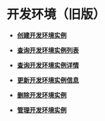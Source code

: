 # 开发环境（旧版）<a name="modelarts_03_0108"></a>

-   **[创建开发环境实例](创建开发环境实例.md)**  

-   **[查询开发环境实例列表](查询开发环境实例列表.md)**  

-   **[查询开发环境实例详情](查询开发环境实例详情.md)**  

-   **[更新开发环境实例信息](更新开发环境实例信息.md)**  

-   **[删除开发环境实例](删除开发环境实例.md)**  

-   **[管理开发环境实例](管理开发环境实例.md)**  


